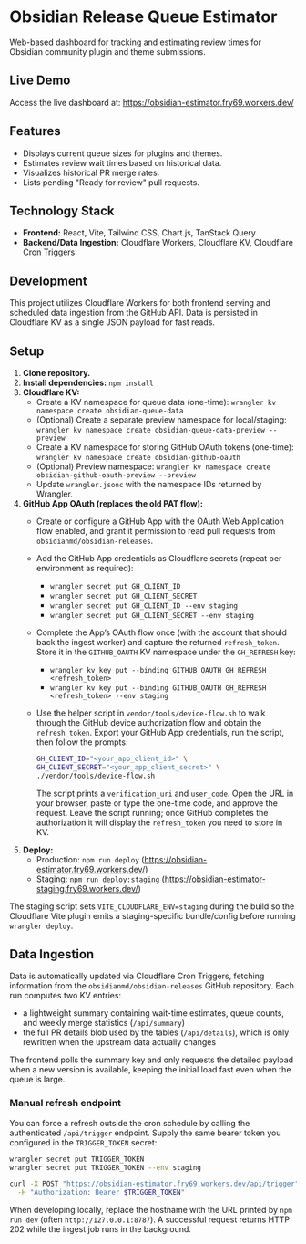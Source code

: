 # Obsidian Release Queue Estimator

Web-based dashboard for tracking and estimating review times for Obsidian
community plugin and theme submissions.

## Live Demo

Access the live dashboard at: https://obsidian-estimator.fry69.workers.dev/

## Features

- Displays current queue sizes for plugins and themes.
- Estimates review wait times based on historical data.
- Visualizes historical PR merge rates.
- Lists pending "Ready for review" pull requests.

## Technology Stack

- **Frontend:** React, Vite, Tailwind CSS, Chart.js, TanStack Query
- **Backend/Data Ingestion:** Cloudflare Workers, Cloudflare KV, Cloudflare Cron
  Triggers

## Development

This project utilizes Cloudflare Workers for both frontend serving and scheduled
data ingestion from the GitHub API. Data is persisted in Cloudflare KV as a
single JSON payload for fast reads.

## Setup

1.  **Clone repository.**
2.  **Install dependencies:** `npm install`
3.  **Cloudflare KV:**
    - Create a KV namespace for queue data (one-time):
      `wrangler kv namespace create obsidian-queue-data`
    - (Optional) Create a separate preview namespace for local/staging:
      `wrangler kv namespace create obsidian-queue-data-preview --preview`
    - Create a KV namespace for storing GitHub OAuth tokens (one-time):
      `wrangler kv namespace create obsidian-github-oauth`
    - (Optional) Preview namespace:
      `wrangler kv namespace create obsidian-github-oauth-preview --preview`
    - Update `wrangler.jsonc` with the namespace IDs returned by Wrangler.
4.  **GitHub App OAuth (replaces the old PAT flow):**
    - Create or configure a GitHub App with the OAuth Web Application flow
      enabled, and grant it permission to read pull requests from
      `obsidianmd/obsidian-releases`.
    - Add the GitHub App credentials as Cloudflare secrets (repeat per
      environment as required):
      - `wrangler secret put GH_CLIENT_ID`
      - `wrangler secret put GH_CLIENT_SECRET`
      - `wrangler secret put GH_CLIENT_ID --env staging`
      - `wrangler secret put GH_CLIENT_SECRET --env staging`
    - Complete the App’s OAuth flow once (with the account that should back the
      ingest worker) and capture the returned `refresh_token`. Store it in the
      `GITHUB_OAUTH` KV namespace under the `GH_REFRESH` key:
      - `wrangler kv key put --binding GITHUB_OAUTH GH_REFRESH <refresh_token>`
      - `wrangler kv key put --binding GITHUB_OAUTH GH_REFRESH <refresh_token> --env staging`
    - Use the helper script in `vendor/tools/device-flow.sh` to walk through the
      GitHub device authorization flow and obtain the `refresh_token`. Export
      your GitHub App credentials, run the script, then follow the prompts:

      ```bash
      GH_CLIENT_ID="<your_app_client_id>" \
      GH_CLIENT_SECRET="<your_app_client_secret>" \
      ./vendor/tools/device-flow.sh
      ```

      The script prints a `verification_uri` and `user_code`. Open the URL in
      your browser, paste or type the one-time code, and approve the request.
      Leave the script running; once GitHub completes the authorization it will
      display the `refresh_token` you need to store in KV.
5.  **Deploy:**
    - Production: `npm run deploy`
      (https://obsidian-estimator.fry69.workers.dev/)
    - Staging: `npm run deploy:staging`
      (https://obsidian-estimator-staging.fry69.workers.dev/)

The staging script sets `VITE_CLOUDFLARE_ENV=staging` during the build so the
Cloudflare Vite plugin emits a staging-specific bundle/config before running
`wrangler deploy`.

## Data Ingestion

Data is automatically updated via Cloudflare Cron Triggers, fetching information
from the `obsidianmd/obsidian-releases` GitHub repository. Each run computes two
KV entries:

- a lightweight summary containing wait-time estimates, queue counts, and weekly
  merge statistics (`/api/summary`)
- the full PR details blob used by the tables (`/api/details`), which is only
  rewritten when the upstream data actually changes

The frontend polls the summary key and only requests the detailed payload when a
new version is available, keeping the initial load fast even when the queue is
large.

### Manual refresh endpoint

You can force a refresh outside the cron schedule by calling the authenticated
`/api/trigger` endpoint. Supply the same bearer token you configured in the
`TRIGGER_TOKEN` secret:

```bash
wrangler secret put TRIGGER_TOKEN
wrangler secret put TRIGGER_TOKEN --env staging
```

```bash
curl -X POST "https://obsidian-estimator.fry69.workers.dev/api/trigger" \
  -H "Authorization: Bearer $TRIGGER_TOKEN"
```

When developing locally, replace the hostname with the URL printed by
`npm run dev` (often `http://127.0.0.1:8787`). A successful request returns HTTP
202 while the ingest job runs in the background.
